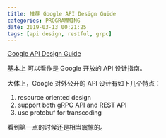 ```yaml
---
title: 推荐 Google API Design Guide
categories: PROGRAMMING
date: 2019-03-13 00:21:25
tags: [api design, restful, grpc]
---
```

[Google API Design Guide](https://cloud.google.com/apis/design/)

基本上 可以看作是 Google 开放的 API 设计指南。

大体上，Google 对外公开的 API 设计有如下几个特点：
1. resource oriented design
2. support both gRPC API and REST API
3. use protobuf for transcoding

看到第一点的时候还是相当震惊的。
